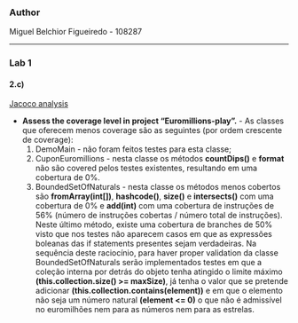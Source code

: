 ### Author
Miguel Belchior Figueiredo - 108287

---

### Lab 1
#### 2.c)
[Jacoco analysis](https://www.baeldung.com/jacoco)
- **Assess the coverage level in project “Euromillions-play”.** -  As classes que oferecem menos coverage são as seguintes (por ordem crescente de coverage):
  1. DemoMain - não foram feitos testes para esta classe;
  2. CuponEuromillions  - nesta classe os métodos **countDips()** e **format** não são covered pelos testes existentes, resultando em uma cobertura de 0%. 
  3. BoundedSetOfNaturals - nesta classe os métodos menos cobertos são **fromArray(int[])**, **hashcode()**, **size()** e **intersects()** com uma cobertura de 0% e **add(int)** com uma cobertura de instruções de 56% (número de instruções cobertas / número total de instruções). Neste último método, existe uma cobertura de branches de 50% visto que nos testes não aparecem casos em que as expressões boleanas das if statements presentes sejam verdadeiras. Na sequência deste raciocínio, para haver proper validation da classe BoundedSetOfNaturals serão implementados testes em que a coleção interna por detrás do objeto tenha atingido o limite máximo **(this.collection.size() >= maxSize)**, já tenha o valor que se pretende adicionar **(this.collection.contains(element))** e em que o elemento não seja um número natural **(element <= 0)** o que não é admissível no euromilhões nem para as números nem para as estrelas. 